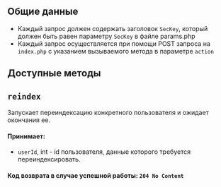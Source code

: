 ## Общие данные
* Каждый запрос должен содержать заголовок `SecKey`, который должен быть равен параметру `SecKey` в файле params.php
* Каждый запрос осуществляется при помощи POST запроса на `index.php` с указанием вызываемого метода в параметре `action`

## Доступные методы

## `reindex`
Запускает переиндексацию конкретного пользователя и ожидает окончания ее.
#### Принимает:
* `userId`, int - id пользователя, данные которого требуется переиндексировать.

#### Код возврата в случае успешной работы: `204 No Content`
